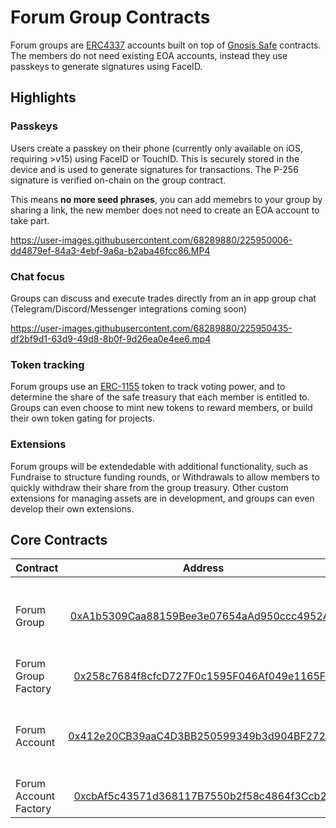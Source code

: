 # Forum Group Contracts

Forum groups are [ERC4337](https://eips.ethereum.org/EIPS/eip-4337) accounts built on top of [Gnosis Safe](https://docs.gnosis.io/safe/docs/contracts_overview/) contracts. The members do not need existing EOA accounts, instead they use passkeys to generate signatures using FaceID.

## Highlights

### **Passkeys**

Users create a passkey on their phone (currently only available on iOS, requiring >v15) using FaceID or TouchID. This is securely stored in the device and is used to generate signatures for transactions. The P-256 signature is verified on-chain on the group contract.

This means **no more seed phrases**, you can add memebrs to your group by sharing a link, the new member does not need to create an EOA account to take part.

https://user-images.githubusercontent.com/68289880/225950006-dd4879ef-84a3-4ebf-9a6a-b2aba46fcc86.MP4

### **Chat focus**

Groups can discuss and execute trades directly from an in app group chat (Telegram/Discord/Messenger integrations coming soon)

https://user-images.githubusercontent.com/68289880/225950435-df2bf9d1-63d9-49d8-8b0f-9d26ea0e4ee6.mp4

### **Token tracking**

Forum groups use an [ERC-1155](https://eips.ethereum.org/EIPS/eip-1155) token to track voting power, and to determine the share of the safe treasury that each member is entitled to. Groups can even choose to mint new tokens to reward members, or build their own token gating for projects.

### **Extensions**

Forum groups will be extendedable with additional functionality, such as Fundraise to structure funding rounds, or Withdrawals to allow members to quickly withdraw their share from the group treasury. Other custom extensions for managing assets are in development, and groups can even develop their own extensions.

## Core Contracts

| Contract              |                                                               Address                                                                | Description                                     |
| :-------------------- | :----------------------------------------------------------------------------------------------------------------------------------: | :---------------------------------------------- |
| Forum Group           |    [0xA1b5309Caa88159Bee3e07654aAd950ccc4952A2](https://polygonscan.com/address/0xA1b5309Caa88159Bee3e07654aAd950ccc4952A2#code)     | ERC4337 enabled safe with P-256 passkey members |
| Forum Group Factory   | [0x258c7684f8cfcD727F0c1595F046Af049e1165FD](https://mumbai.polygonscan.com/address/0x258c7684f8cfcD727F0c1595F046Af049e1165FD#code) | Factory for Forum Groups                        |
| Forum Account         | [0x412e20CB39aaC4D3BB250599349b3d904BF27262](https://mumbai.polygonscan.com/address/0x412e20CB39aaC4D3BB250599349b3d904BF27262#code) | ERC4337 enabled safe with P-256 passkey owner   |
| Forum Account Factory |    [0xcbAf5c43571d368117B7550b2f58c4864f3Ccb2d](https://polygonscan.com/address/0xcbAf5c43571d368117B7550b2f58c4864f3Ccb2d#code)     | Factory for Forum Accounts                      |

